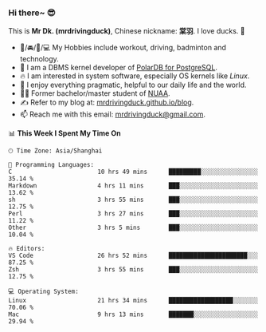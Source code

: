 ### Hi there~ 😎

This is **Mr Dk. (mrdrivingduck)**, Chinese nickname: **棠羽**. I love ducks. 🦆

- 💪/🚘/🏸/💻 My Hobbies include workout, driving, badminton and technology.
- 🍊 I am a DBMS kernel developer of [PolarDB for PostgreSQL](https://github.com/ApsaraDB/PolarDB-for-PostgreSQL).
- 🔥 I am interested in system software, especially OS kernels like *Linux*.
- 🔧 I enjoy everything pragmatic, helpful to our daily life and the world.
- 👨‍🎓 Former bachelor/master student of [NUAA](https://en.wikipedia.org/wiki/Nanjing_University_of_Aeronautics_and_Astronautics).
- ✍ Refer to my blog at: [mrdrivingduck.github.io/blog](https://mrdrivingduck.github.io/blog/).
- 📫 Reach me with this email: [mrdrivingduck@gmail.com](mailto:mrdrivingduck@gmail.com).

<!--START_SECTION:waka-->
📊 **This Week I Spent My Time On** 

```text
🕑︎ Time Zone: Asia/Shanghai

💬 Programming Languages: 
C                        10 hrs 49 mins      █████████░░░░░░░░░░░░░░░░   35.14 % 
Markdown                 4 hrs 11 mins       ███░░░░░░░░░░░░░░░░░░░░░░   13.62 % 
sh                       3 hrs 55 mins       ███░░░░░░░░░░░░░░░░░░░░░░   12.75 % 
Perl                     3 hrs 27 mins       ███░░░░░░░░░░░░░░░░░░░░░░   11.22 % 
Other                    3 hrs 5 mins        ███░░░░░░░░░░░░░░░░░░░░░░   10.04 % 

🔥 Editors: 
VS Code                  26 hrs 52 mins      ██████████████████████░░░   87.25 % 
Zsh                      3 hrs 55 mins       ███░░░░░░░░░░░░░░░░░░░░░░   12.75 % 

💻 Operating System: 
Linux                    21 hrs 34 mins      ██████████████████░░░░░░░   70.06 % 
Mac                      9 hrs 13 mins       ███████░░░░░░░░░░░░░░░░░░   29.94 % 
```


<!--END_SECTION:waka-->

<!-- ![Mr Dk.'s GitHub Stats](https://github-readme-stats.vercel.app/api?username=mrdrivingduck&count_private&show_icons=true&theme=buefy) -->

<!-- ![Most Used Languages](https://github-readme-stats.vercel.app/api/top-langs/?username=mrdrivingduck&exclude_repo=mips32-CPU,snort-tcp-socket&theme=buefy&layout=compact&langs_count=10) -->


<!--
**mrdrivingduck/mrdrivingduck** is a ✨ _special_ ✨ repository because its `README.md` (this file) appears on your GitHub profile.

Here are some ideas to get you started:

- 🔭 I’m currently working on ...
- 🌱 I’m currently learning ...
- 👯 I’m looking to collaborate on ...
- 🤔 I’m looking for help with ...
- 💬 Ask me about ...
- 📫 How to reach me: ...
- 😄 Pronouns: ...
- ⚡ Fun fact: ...
-->
